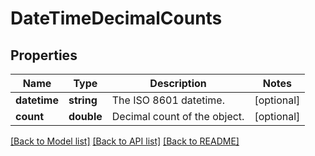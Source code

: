 # DateTimeDecimalCounts

## Properties
Name | Type | Description | Notes
------------ | ------------- | ------------- | -------------
**datetime** | **string** | The ISO 8601 datetime. | [optional] 
**count** | **double** | Decimal count of the object. | [optional] 

[[Back to Model list]](../README.md#documentation-for-models) [[Back to API list]](../README.md#documentation-for-api-endpoints) [[Back to README]](../README.md)


